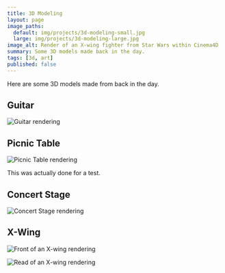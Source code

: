 ```yaml
---
title: 3D Modeling
layout: page
image_paths:
  default: img/projects/3d-modeling-small.jpg
  large: img/projects/3d-modeling-large.jpg
image_alt: Render of an X-wing fighter from Star Wars within Cinema4D
summary: Some 3D models made back in the day.
tags: [3d, art]
published: false
---
```


Here are some 3D models made from back in the day.

## Guitar

![Guitar rendering]({{base.url}}/img/projects/3d/guitar.jpeg)

## Picnic Table

![Picnic Table rendering]({{base.url}}/img/projects/3d/picnic-table.jpeg)

This was actually done for a test.

## Concert Stage

![Concert Stage rendering]({{base.url}}/img/projects/3d/stage.jpeg)

## X-Wing

![Front of an X-wing rendering]({{base.url}}/img/projects/3d/x-wing.jpeg)

![Read of an X-wing rendering]({{base.url}}/img/projects/3d/x-wing-2.jpeg)